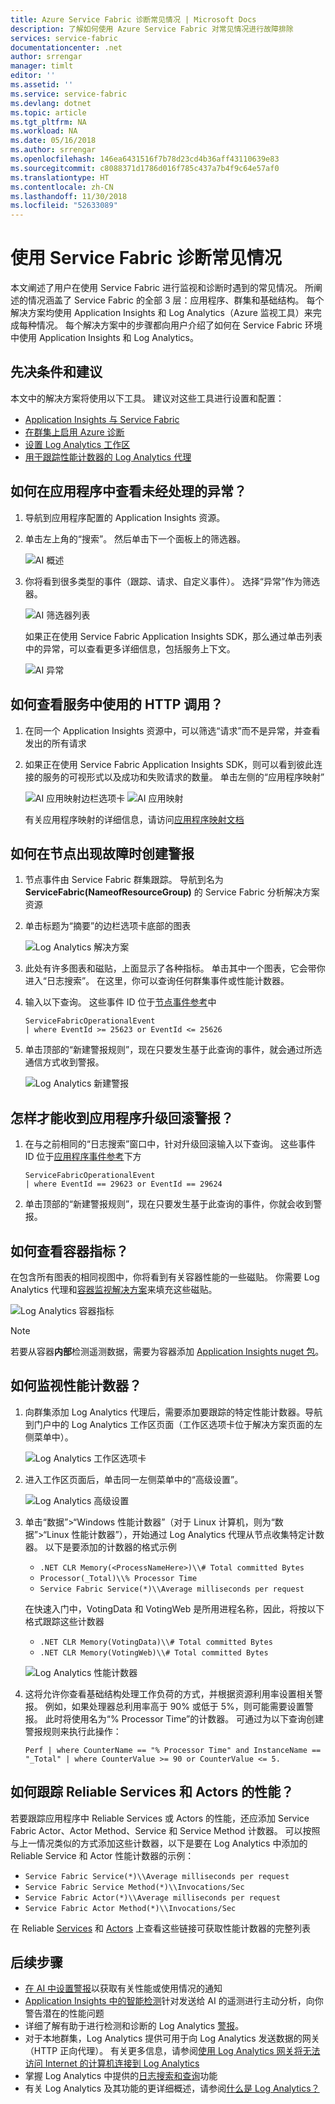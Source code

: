```yaml
---
title: Azure Service Fabric 诊断常见情况 | Microsoft Docs
description: 了解如何使用 Azure Service Fabric 对常见情况进行故障排除
services: service-fabric
documentationcenter: .net
author: srrengar
manager: timlt
editor: ''
ms.assetid: ''
ms.service: service-fabric
ms.devlang: dotnet
ms.topic: article
ms.tgt_pltfrm: NA
ms.workload: NA
ms.date: 05/16/2018
ms.author: srrengar
ms.openlocfilehash: 146ea6431516f7b78d23cd4b36aff43110639e83
ms.sourcegitcommit: c8088371d1786d016f785c437a7b4f9c64e57af0
ms.translationtype: HT
ms.contentlocale: zh-CN
ms.lasthandoff: 11/30/2018
ms.locfileid: "52633089"
---
```

# <a name="diagnose-common-scenarios-with-service-fabric"></a>使用 Service Fabric 诊断常见情况

本文阐述了用户在使用 Service Fabric 进行监视和诊断时遇到的常见情况。 所阐述的情况涵盖了 Service Fabric 的全部 3 层：应用程序、群集和基础结构。 每个解决方案均使用 Application Insights 和 Log Analytics（Azure 监视工具）来完成每种情况。 每个解决方案中的步骤都向用户介绍了如何在 Service Fabric 环境中使用 Application Insights 和 Log Analytics。

## <a name="prerequisites-and-recommendations"></a>先决条件和建议

本文中的解决方案将使用以下工具。 建议对这些工具进行设置和配置：

* [Application Insights 与 Service Fabric](service-fabric-tutorial-monitoring-aspnet.md)
* [在群集上启用 Azure 诊断](service-fabric-diagnostics-event-aggregation-wad.md)
* [设置 Log Analytics 工作区](service-fabric-diagnostics-oms-setup.md)
* [用于跟踪性能计数器的 Log Analytics 代理](service-fabric-diagnostics-oms-agent.md)

## <a name="how-can-i-see-unhandled-exceptions-in-my-application"></a>如何在应用程序中查看未经处理的异常？

1. 导航到应用程序配置的 Application Insights 资源。
2. 单击左上角的“搜索”。 然后单击下一个面板上的筛选器。

    ![AI 概述](media/service-fabric-diagnostics-common-scenarios/ai-search-filter.png)

3. 你将看到很多类型的事件（跟踪、请求、自定义事件）。 选择“异常”作为筛选器。

    ![AI 筛选器列表](media/service-fabric-diagnostics-common-scenarios/ai-filter-list.png)

    如果正在使用 Service Fabric Application Insights SDK，那么通过单击列表中的异常，可以查看更多详细信息，包括服务上下文。

    ![AI 异常](media/service-fabric-diagnostics-common-scenarios/ai-exception.png)

## <a name="how-do-i-view-which-http-calls-are-used-in-my-services"></a>如何查看服务中使用的 HTTP 调用？

1. 在同一个 Application Insights 资源中，可以筛选“请求”而不是异常，并查看发出的所有请求
2. 如果正在使用 Service Fabric Application Insights SDK，则可以看到彼此连接的服务的可视形式以及成功和失败请求的数量。 单击左侧的“应用程序映射”

    ![AI 应用映射边栏选项卡](media/service-fabric-diagnostics-common-scenarios/app-map-blade.png) ![AI 应用映射](media/service-fabric-diagnostics-common-scenarios/app-map-new.png)

    有关应用程序映射的详细信息，请访问[应用程序映射文档](../application-insights/app-insights-app-map.md)

## <a name="how-do-i-create-an-alert-when-a-node-goes-down"></a>如何在节点出现故障时创建警报

1. 节点事件由 Service Fabric 群集跟踪。 导航到名为 **ServiceFabric(NameofResourceGroup)** 的 Service Fabric 分析解决方案资源
2. 单击标题为“摘要”的边栏选项卡底部的图表

    ![Log Analytics 解决方案](media/service-fabric-diagnostics-common-scenarios/oms-solution-azure-portal.png)

3. 此处有许多图表和磁贴，上面显示了各种指标。 单击其中一个图表，它会带你进入“日志搜索”。 在这里，你可以查询任何群集事件或性能计数器。
4. 输入以下查询。 这些事件 ID 位于[节点事件参考](service-fabric-diagnostics-event-generation-operational.md#application-events)中

    ```kusto
    ServiceFabricOperationalEvent
    | where EventId >= 25623 or EventId <= 25626
    ```

5. 单击顶部的“新建警报规则”，现在只要发生基于此查询的事件，就会通过所选通信方式收到警报。

    ![Log Analytics 新建警报](media/service-fabric-diagnostics-common-scenarios/oms-create-alert.png)

## <a name="how-can-i-be-alerted-of-application-upgrade-rollbacks"></a>怎样才能收到应用程序升级回滚警报？

1. 在与之前相同的“日志搜索”窗口中，针对升级回滚输入以下查询。 这些事件 ID 位于[应用程序事件参考](service-fabric-diagnostics-event-generation-operational.md#application-events)下方

    ```kusto
    ServiceFabricOperationalEvent
    | where EventId == 29623 or EventId == 29624
    ```

2. 单击顶部的“新建警报规则”，现在只要发生基于此查询的事件，你就会收到警报。

## <a name="how-do-i-see-container-metrics"></a>如何查看容器指标？

在包含所有图表的相同视图中，你将看到有关容器性能的一些磁贴。 你需要 Log Analytics 代理和[容器监视解决方案](service-fabric-diagnostics-oms-containers.md)来填充这些磁贴。

![Log Analytics 容器指标](media/service-fabric-diagnostics-common-scenarios/containermetrics.png)

>[!NOTE]
>若要从容器**内部**检测遥测数据，需要为容器添加 [Application Insights nuget 包](https://github.com/Microsoft/ApplicationInsights-servicefabric#microsoftapplicationinsightsservicefabric--for-service-fabric-lift-and-shift-scenarios)。

## <a name="how-can-i-monitor-performance-counters"></a>如何监视性能计数器？

1. 向群集添加 Log Analytics 代理后，需要添加要跟踪的特定性能计数器。导航到门户中的 Log Analytics 工作区页面（工作区选项卡位于解决方案页面的左侧菜单中）。

    ![Log Analytics 工作区选项卡](media/service-fabric-diagnostics-common-scenarios/workspacetab.png)

2. 进入工作区页面后，单击同一左侧菜单中的“高级设置”。

    ![Log Analytics 高级设置](media/service-fabric-diagnostics-common-scenarios/advancedsettingsoms.png)

3. 单击“数据”>“Windows 性能计数器”（对于 Linux 计算机，则为“数据”>“Linux 性能计数器”），开始通过 Log Analytics 代理从节点收集特定计数器。 以下是要添加的计数器的格式示例

    * `.NET CLR Memory(<ProcessNameHere>)\\# Total committed Bytes`
    * `Processor(_Total)\\% Processor Time`
    * `Service Fabric Service(*)\\Average milliseconds per request`

    在快速入门中，VotingData 和 VotingWeb 是所用进程名称，因此，将按以下格式跟踪这些计数器

    * `.NET CLR Memory(VotingData)\\# Total committed Bytes`
    * `.NET CLR Memory(VotingWeb)\\# Total committed Bytes`

    ![Log Analytics 性能计数器](media/service-fabric-diagnostics-common-scenarios/omsperfcounters.png)

4. 这将允许你查看基础结构处理工作负荷的方式，并根据资源利用率设置相关警报。 例如，如果处理器总利用率高于 90% 或低于 5%，则可能需要设置警报。 此时将使用名为“% Processor Time”的计数器。 可通过为以下查询创建警报规则来执行此操作：

    ```kusto
    Perf | where CounterName == "% Processor Time" and InstanceName == "_Total" | where CounterValue >= 90 or CounterValue <= 5.
    ```

## <a name="how-do-i-track-performance-of-my-reliable-services-and-actors"></a>如何跟踪 Reliable Services 和 Actors 的性能？

若要跟踪应用程序中 Reliable Services 或 Actors 的性能，还应添加 Service Fabric Actor、Actor Method、Service 和 Service Method 计数器。 可以按照与上一情况类似的方式添加这些计数器，以下是要在 Log Analytics 中添加的 Reliable Service 和 Actor 性能计数器的示例：

* `Service Fabric Service(*)\\Average milliseconds per request`
* `Service Fabric Service Method(*)\\Invocations/Sec`
* `Service Fabric Actor(*)\\Average milliseconds per request`
* `Service Fabric Actor Method(*)\\Invocations/Sec`

在 Reliable [Services](service-fabric-reliable-serviceremoting-diagnostics.md) 和 [Actors](service-fabric-reliable-actors-diagnostics.md) 上查看这些链接可获取性能计数器的完整列表

## <a name="next-steps"></a>后续步骤

* [在 AI 中设置警报](../application-insights/app-insights-alerts.md)以获取有关性能或使用情况的通知
* [Application Insights 中的智能检测](../application-insights/app-insights-proactive-diagnostics.md)针对发送给 AI 的遥测进行主动分析，向你警告潜在的性能问题
* 详细了解有助于进行检测和诊断的 Log Analytics [警报](../log-analytics/log-analytics-alerts.md)。
* 对于本地群集，Log Analytics 提供可用于向 Log Analytics 发送数据的网关（HTTP 正向代理）。 有关更多信息，请参阅[使用 Log Analytics 网关将无法访问 Internet 的计算机连接到 Log Analytics](../azure-monitor/platform/gateway.md)
* 掌握 Log Analytics 中提供的[日志搜索和查询](../log-analytics/log-analytics-log-searches.md)功能
* 有关 Log Analytics 及其功能的更详细概述，请参阅[什么是 Log Analytics？](../operations-management-suite/operations-management-suite-overview.md)
